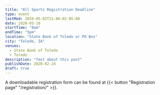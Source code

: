```yaml
---
title: "All Sports Registration Deadline"
type: event
lastMod: 2020-05-02T21:00:02-05:00
date: 2020-05-10
startTime: "8am"
endTime: "5pm"
location: "State Bank of Toledo or PO Box"
city: "Toledo, IA"
venues:
  - State Bank of Toledo
  - Toledo
description: "Text about this post"
publishDate: 2020-02-24
draft: true
---
```


A downloadable registration form can be found at {{< button "Registration page" "/registration/" >}}.

